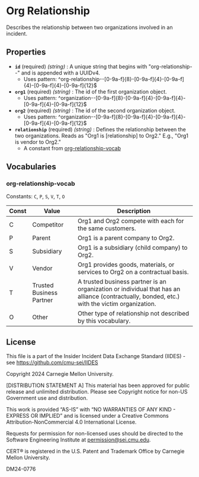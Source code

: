 # Org Relationship

Describes the relationship between two organizations involved in an incident.

## Properties

- **`id`** (required) *(string)* : A unique string that begins with "org-relationship--" and is appended with a UUIDv4.
  - Uses pattern: ^org-relationship--[0-9a-f]{8}-[0-9a-f]{4}-[0-9a-f]{4}-[0-9a-f]{4}-[0-9a-f]{12}$
- **`org1`** (required) *(string)* : The id of the first organization object.
  - Uses pattern: ^organization--[0-9a-f]{8}-[0-9a-f]{4}-[0-9a-f]{4}-[0-9a-f]{4}-[0-9a-f]{12}$
- **`org2`** (required) *(string)* : The id of the second organization object.
  - Uses pattern: ^organization--[0-9a-f]{8}-[0-9a-f]{4}-[0-9a-f]{4}-[0-9a-f]{4}-[0-9a-f]{12}$
- **`relationship`** (required) *(string)* : Defines the relationship between the two organizations. Reads as "Org1 is [relationship] to Org2." E.g., "Org1 is vendor to Org2."
	- A constant from [org-relationship-vocab](#org-relationship-vocab)

## Vocabularies

### org-relationship-vocab

Constants: `C`, `P`, `S`, `V`, `T`, `O`

| Const | Value | Description |
| --- | --- | --- |
| C | Competitor | Org1 and Org2 compete with each for the same customers.|
| P | Parent | Org1 is a parent company to Org2.|
| S | Subsidiary | Org1 is a subsidiary (child company) to Org2.|
| V | Vendor | Org1 provides goods, materials, or services to Org2 on a contractual basis.|
| T | Trusted Business Partner | A trusted business partner is an organization or individual that has an alliance (contractually, bonded, etc.) with the victim organization.|
| O | Other | Other type of relationship not described by this vocabulary.|

## License
This file is a part of the Insider Incident Data Exchange Standard (IIDES) - see https://github.com/cmu-sei/IIDES

Copyright 2024 Carnegie Mellon University.

[DISTRIBUTION STATEMENT A] This material has been approved for public release and unlimited distribution.  Please see Copyright notice for non-US Government use and distribution.

This work is provided “AS-IS” with “NO WARRANTIES OF ANY KIND - EXPRESS OR IMPLIED” and is licensed under a Creative Commons Attribution-NonCommercial 4.0 International License.

Requests for permission for non-licensed uses should be directed to the Software Engineering Institute at permission@sei.cmu.edu.

CERT® is registered in the U.S. Patent and Trademark Office by Carnegie Mellon University.

DM24-0776
